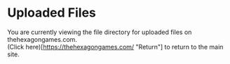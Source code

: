 # Uploaded Files
You are currently viewing the file directory for uploaded files on thehexagongames.com.  
(Click here)[https://thehexagongames.com/ "Return"] to return to the main site.  
